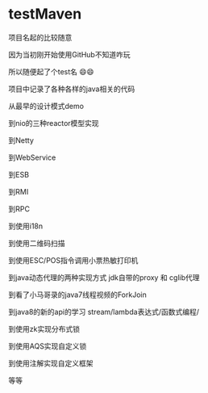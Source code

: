 # testMaven
项目名起的比较随意

因为当初刚开始使用GitHub不知道咋玩

所以随便起了个test名 😄😄

项目中记录了各种各样的java相关的代码

从最早的设计模式demo

到nio的三种reactor模型实现

到Netty

到WebService

到ESB

到RMI

到RPC

到使用i18n

到使用二维码扫描

到使用ESC/POS指令调用小票热敏打印机

到java动态代理的两种实现方式 jdk自带的proxy 和 cglib代理

到看了小马哥录的java7线程视频的ForkJoin

到java8的新的api的学习 stream/lambda表达式/函数式编程/

到使用zk实现分布式锁

到使用AQS实现自定义锁

到使用注解实现自定义框架

等等


